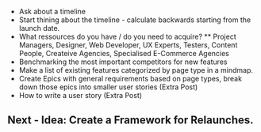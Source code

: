 * Ask about a timeline
* Start thining about the timeline - calculate backwards starting from the launch date.
* What ressources do you have / do you need to acquire?
** Project Managers, Designer, Web Developer, UX Experts, Testers, Content People, Createive Agencies, Specialised E-Commerce Agencies
* Benchmarking the most important competitors for new features
* Make a list of existing features categorized by page type in a mindmap.
* Create Epics with general requirements based on page types, break down those epics into smaller user stories (Extra Post)
* How to write a user story (Extra Post)


## Next - Idea: Create a Framework for Relaunches.
